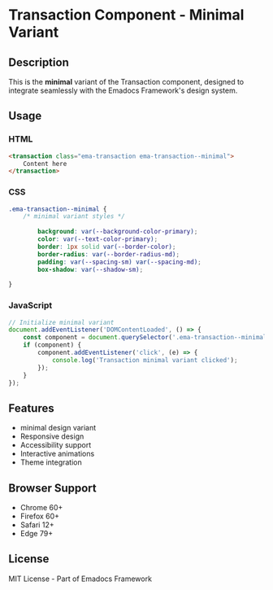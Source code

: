 # Transaction Component - Minimal Variant

## Description
This is the **minimal** variant of the Transaction component, designed to integrate seamlessly with the Emadocs Framework's design system.

## Usage

### HTML
```html
<transaction class="ema-transaction ema-transaction--minimal">
    Content here
</transaction>
```

### CSS
```css
.ema-transaction--minimal {
    /* minimal variant styles */
    
        background: var(--background-color-primary);
        color: var(--text-color-primary);
        border: 1px solid var(--border-color);
        border-radius: var(--border-radius-md);
        padding: var(--spacing-sm) var(--spacing-md);
        box-shadow: var(--shadow-sm);
    
}
```

### JavaScript
```javascript
// Initialize minimal variant
document.addEventListener('DOMContentLoaded', () => {
    const component = document.querySelector('.ema-transaction--minimal');
    if (component) {
        component.addEventListener('click', (e) => {
            console.log('Transaction minimal variant clicked');
        });
    }
});
```

## Features
- minimal design variant
- Responsive design
- Accessibility support
- Interactive animations
- Theme integration

## Browser Support
- Chrome 60+
- Firefox 60+
- Safari 12+
- Edge 79+

## License
MIT License - Part of Emadocs Framework
